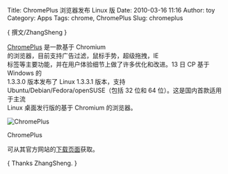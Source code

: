 Title: ChromePlus 浏览器发布 Linux 版
Date: 2010-03-16 11:16
Author: toy
Category: Apps
Tags: chrome, ChromePlus
Slug: chromeplus

{ 撰文/ZhangSheng }

[ChromePlus](http://www.chromeplus.org/) 是一款基于 Chromium  
的浏览器，目前支持广告过滤，鼠标手势，超级拖拽，IE  
标签等主要功能，并在用户体验细节上做了许多优化和改进。13 日 CP 基于
Windows 的  
1.3.3.0 版本发布了 Linux 1.3.3.1 版本，支持  
Ubuntu/Debian/Fedora/openSUSE（包括 32 位和 64
位）。这是国内首款适用于主流  
Linux 桌面发行版的基于 Chromium 的浏览器。

![ChromePlus](http://i.linuxtoy.org/images/2010/03/chromeplus.png)

ChromePlus  

可从其官方网站的[下载页面](http://www.chromeplus.org/download.php)获取。

{ Thanks ZhangSheng. }

